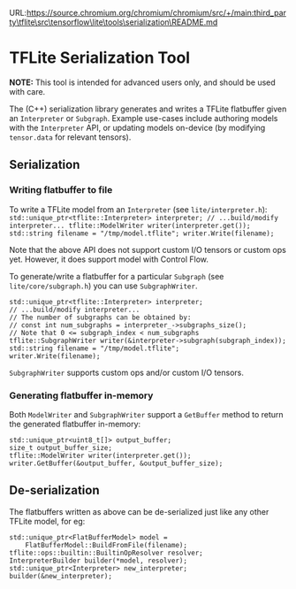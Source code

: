 URL:https://source.chromium.org/chromium/chromium/src/+/main:third_party\tflite\src\tensorflow\lite\tools\serialization\README.md
# TFLite Serialization Tool

**NOTE:** This tool is intended for advanced users only, and should be used with
care.

The (C++) serialization library generates and writes a TFLite flatbuffer given
an `Interpreter` or `Subgraph`. Example use-cases include authoring models with
the `Interpreter` API, or updating models on-device (by modifying `tensor.data`
for relevant tensors).

## Serialization

### Writing flatbuffer to file

To write a TFLite model from an `Interpreter` (see `lite/interpreter.h`):
`std::unique_ptr<tflite::Interpreter> interpreter; // ...build/modify
interpreter... tflite::ModelWriter writer(interpreter.get()); std::string
filename = "/tmp/model.tflite"; writer.Write(filename);`

Note that the above API does not support custom I/O tensors or custom ops yet.
However, it does support model with Control Flow.

To generate/write a flatbuffer for a particular `Subgraph` (see
`lite/core/subgraph.h`) you can use `SubgraphWriter`.

```
std::unique_ptr<tflite::Interpreter> interpreter;
// ...build/modify interpreter...
// The number of subgraphs can be obtained by:
// const int num_subgraphs = interpreter_->subgraphs_size();
// Note that 0 <= subgraph_index < num_subgraphs
tflite::SubgraphWriter writer(&interpreter->subgraph(subgraph_index));
std::string filename = "/tmp/model.tflite";
writer.Write(filename);
```

`SubgraphWriter` supports custom ops and/or custom I/O tensors.

### Generating flatbuffer in-memory

Both `ModelWriter` and `SubgraphWriter` support a `GetBuffer` method to return
the generated flatbuffer in-memory:

```
std::unique_ptr<uint8_t[]> output_buffer;
size_t output_buffer_size;
tflite::ModelWriter writer(interpreter.get());
writer.GetBuffer(&output_buffer, &output_buffer_size);
```

## De-serialization

The flatbuffers written as above can be de-serialized just like any other TFLite
model, for eg:

```
std::unique_ptr<FlatBufferModel> model =
    FlatBufferModel::BuildFromFile(filename);
tflite::ops::builtin::BuiltinOpResolver resolver;
InterpreterBuilder builder(*model, resolver);
std::unique_ptr<Interpreter> new_interpreter;
builder(&new_interpreter);
```
